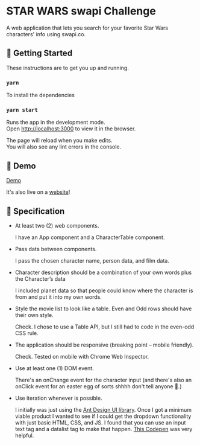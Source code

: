 # STAR WARS swapi Challenge
A web application that lets you search for your favorite Star Wars characters' info using swapi.co.

## 🚀 Getting Started
These instructions are to get you up and running.

### `yarn`
To install the dependencies

### `yarn start`
Runs the app in the development mode.<br />
Open [http://localhost:3000](http://localhost:3000) to view it in the browser.

The page will reload when you make edits.<br />
You will also see any lint errors in the console.

## 🎁 Demo
[Demo](https://media.giphy.com/media/SYpGmAZYXcSAcchCzx/giphy.gif)

It's also live on a [website](https://star-wars-directory-challenge.netlify.com/)!

## 📝 Specification
* At least two (2) web components.

    I have an App component and a CharacterTable component.
* Pass data between components.

    I pass the chosen character name, person data, and film data.
* Character description should be a combination of your own words plus the Character’s data

   I included planet data so that people could know where the character is from and put it into my own words.
* Style the movie list to look like a table. Even and Odd rows should have their own style.

    Check. I chose to use a Table API, but I still had to code in the even-odd CSS rule.
* The application should be responsive (breaking point – mobile friendly).

    Check. Tested on mobile with Chrome Web Inspector.
* Use at least one (1) DOM event.

    There's an onChange event for the character input (and there's also an onClick event for an easter egg of sorts shhhh don't tell anyone 👀.)
* Use iteration whenever is possible.

    I initially was just using the [Ant Design UI library](https://ant.design/). Once I got a minimum viable product I wanted to see if I could get the dropdown functionality with just basic HTML, CSS, and JS. I found that you can use an input text tag and a datalist tag to make that happen. [This Codepen](https://codepen.io/BTM/pen/ZKxKPo?editors=1111) was very helpful.
 
 
